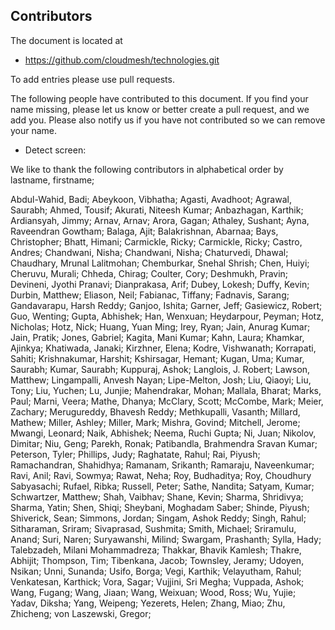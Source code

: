 ## Contributors 

The document is located at 

* <https://github.com/cloudmesh/technologies.git>

To add entries please use pull requests.

The following people have contributed to this document. If you find
your name missing, please let us know or better create a pull request,
and we add you. Please also notify us if you have not contributed so
we can remove your name.

* Detect screen: 

We like to thank the following contributors in alphabetical order by
lastname, firstname;

Abdul-Wahid, Badi; 
Abeykoon, Vibhatha; 
Agasti, Avadhoot; 
Agrawal, Saurabh; 
Ahmed, Tousif; 
Akurati, Niteesh Kumar; 
Anbazhagan, Karthik; 
Ardiansyah, Jimmy; 
Arnav, Arnav; 
Arora, Gagan; 
Athaley, Sushant; 
Ayna, Raveendran Gowtham; 
Balaga, Ajit; 
Balakrishnan, Abarnaa; 
Bays, Christopher; 
Bhatt, Himani; 
Carmickle, Ricky; 
Carmickle, Ricky; 
Castro, Andres; 
Chandwani, Nisha; 
Chandwani, Nisha; 
Chaturvedi, Dhawal; 
Chaudhary, Mrunal Lalitmohan; 
Chemburkar, Snehal Shrish; 
Chen, Huiyi; 
Cheruvu, Murali; 
Chheda, Chirag; 
Coulter, Cory; 
Deshmukh, Pravin; 
Devineni, Jyothi Pranavi; 
Dianprakasa, Arif; 
Dubey, Lokesh; 
Duffy, Kevin; 
Durbin, Matthew; 
Eliason, Neil; 
Fabianac, Tiffany; 
Fadnavis, Sarang; 
Gandavarapu, Harsh Reddy; 
Ganjoo, Ishita; 
Garner, Jeff; 
Gasiewicz, Robert; 
Guo, Wenting; 
Gupta, Abhishek; 
Han, Wenxuan; 
Heydarpour, Peyman; 
Hotz, Nicholas; 
Hotz, Nick; 
Huang, Yuan Ming; 
Irey, Ryan; 
Jain, Anurag Kumar; 
Jain, Pratik; 
Jones, Gabriel; 
Kagita, Mani Kumar; 
Kahn, Laura; 
Khamkar, Ajinkya; 
Khatiwada, Janaki; 
Kirzhner, Elena; 
Kodre, Vishwanath; 
Korrapati, Sahiti; 
Krishnakumar, Harshit; 
Kshirsagar, Hemant; 
Kugan, Uma; 
Kumar, Saurabh; 
Kumar, Saurabh; 
Kuppuraj, Ashok; 
Langlois, J. Robert; 
Lawson, Matthew; 
Lingampalli, Anvesh Nayan; 
Lipe-Melton, Josh; 
Liu, Qiaoyi; 
Liu, Tony; 
Liu, Yuchen; 
Lu, Junjie; 
Mahendrakar, Mohan; 
Mallala, Bharat;
Marks, Paul; 
Marni, Veera; 
Mathe, Dhanya;
McClary, Scott; 
McCombe, Mark; 
Meier, Zachary; 
Merugureddy, Bhavesh Reddy; 
Methkupalli, Vasanth; 
Millard, Mathew; 
Miller, Ashley; 
Miller, Mark; 
Mishra, Govind; 
Mitchell, Jerome; 
Mwangi, Leonard; 
Naik, Abhishek; 
Neema, Ruchi Gupta; 
Ni, Juan; 
Nikolov, Dimitar; 
Niu, Geng; 
Parekh, Ronak; 
Patibandla, Brahmendra Sravan Kumar; 
Peterson, Tyler; 
Phillips, Judy; 
Raghatate, Rahul; 
Rai, Piyush; 
Ramachandran, Shahidhya; 
Ramanam, Srikanth; 
Ramaraju, Naveenkumar; 
Ravi, Anil; 
Ravi, Sowmya; 
Rawat, Neha; 
Roy, Budhaditya; 
Roy, Choudhury Sabyasachi; 
Rufael, Ribka; 
Russell, Peter; 
Sathe, Nandita; 
Satyam, Kumar; 
Schwartzer, Matthew; 
Shah, Vaibhav; 
Shane, Kevin; 
Sharma, Shridivya; 
Sharma, Yatin; 
Shen, Shiqi; 
Sheybani, Moghadam Saber; 
Shinde, Piyush; 
Shiverick, Sean; 
Simmons, Jordan; 
Singam, Ashok Reddy; 
Singh, Rahul; 
Sitharaman, Sriram; 
Sivaprasad, Sushmita; 
Smith, Michael; 
Sriramulu, Anand; 
Suri, Naren; 
Suryawanshi, Milind; 
Swargam, Prashanth; 
Sylla, Hady; 
Talebzadeh, Milani Mohammadreza; 
Thakkar, Bhavik Kamlesh; 
Thakre, Abhijit; 
Thompson, Tim; 
Tibenkana, Jacob; 
Townsley, Jeramy; 
Udoyen, Nsikan; 
Unni, Sunanda; 
Usifo, Borga; 
Vegi, Karthik; 
Velayutham, Rahul; 
Venkatesan, Karthick; 
Vora, Sagar; 
Vujjini, Sri Megha; 
Vuppada, Ashok; 
Wang, Fugang;
Wang, Jiaan; 
Wang, Weixuan; 
Wood, Ross; 
Wu, Yujie; 
Yadav, Diksha; 
Yang, Weipeng; 
Yezerets, Helen; 
Zhang, Miao; 
Zhu, Zhicheng;
von Laszewski, Gregor; 
